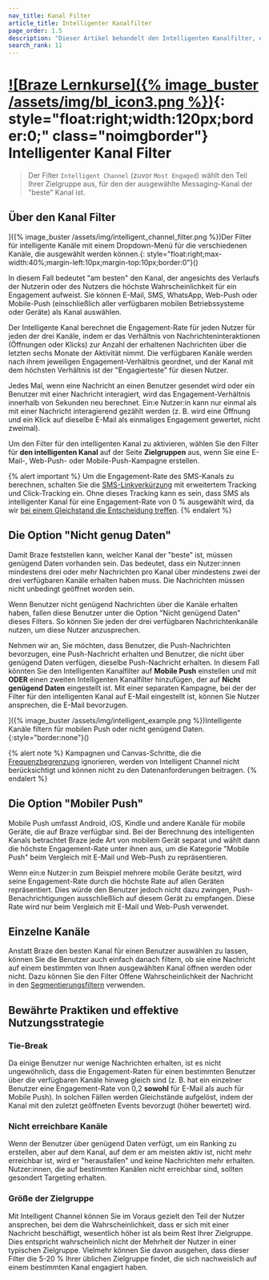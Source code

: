 ```yaml
---
nav_title: Kanal Filter
article_title: Intelligenter Kanalfilter
page_order: 1.5
description: "Dieser Artikel behandelt den Intelligenten Kanalfilter, einen Filter, der den Teil Ihrer Zielgruppe auswählt, für den der ausgewählte Nachrichtenkanal der beste Kanal ist. In diesem Fall ist die Wahrscheinlichkeit eines Engagements angesichts des Verlaufs der Nutzer:innen am höchsten."
search_rank: 11
---
```


# [\![Braze Lernkurse]({% image_buster /assets/img/bl_icon3.png %})](https://learning.braze.com/most-engaged-channel){: style="float:right;width:120px;border:0;" class="noimgborder"} Intelligenter Kanal Filter

> Der Filter `Intelligent Channel` (zuvor `Most Engaged`) wählt den Teil Ihrer Zielgruppe aus, für den der ausgewählte Messaging-Kanal der "beste" Kanal ist. 

## Über den Kanal Filter

]({% image_buster /assets/img/intelligent_channel_filter.png %})Der Filter für intelligente Kanäle mit einem Dropdown-Menü für die verschiedenen Kanäle, die ausgewählt werden können.{: style="float:right;max-width:40%;margin-left:10px;margin-top:10px;border:0"}()

In diesem Fall bedeutet "am besten" den Kanal, der angesichts des Verlaufs der Nutzerin oder des Nutzers die höchste Wahrscheinlichkeit für ein Engagement aufweist. Sie können E-Mail, SMS, WhatsApp, Web-Push oder Mobile-Push (einschließlich aller verfügbaren mobilen Betriebssysteme oder Geräte) als Kanal auswählen.

Der Intelligente Kanal berechnet die Engagement-Rate für jeden Nutzer für jeden der drei Kanäle, indem er das Verhältnis von Nachrichteninteraktionen (Öffnungen oder Klicks) zur Anzahl der erhaltenen Nachrichten über die letzten sechs Monate der Aktivität nimmt. Die verfügbaren Kanäle werden nach ihrem jeweiligen Engagement-Verhältnis geordnet, und der Kanal mit dem höchsten Verhältnis ist der "Engagierteste" für diesen Nutzer. 

Jedes Mal, wenn eine Nachricht an einen Benutzer gesendet wird oder ein Benutzer mit einer Nachricht interagiert, wird das Engagement-Verhältnis innerhalb von Sekunden neu berechnet. Ein:e Nutzer:in kann nur einmal als mit einer Nachricht interagierend gezählt werden (z. B. wird eine Öffnung und ein Klick auf dieselbe E-Mail als einmaliges Engagement gewertet, nicht zweimal). 

Um den Filter für den intelligenten Kanal zu aktivieren, wählen Sie den Filter für **den intelligenten Kanal** auf der Seite **Zielgruppen** aus, wenn Sie eine E-Mail-, Web-Push- oder Mobile-Push-Kampagne erstellen.

{% alert important %}
Um die Engagement-Rate des SMS-Kanals zu berechnen, schalten Sie die [SMS-Linkverkürzung]({{site.baseurl}}/user_guide/message_building_by_channel/sms/campaign/link_shortening/#overview/) mit erweitertem Tracking und Click-Tracking ein. Ohne dieses Tracking kann es sein, dass SMS als intelligenter Kanal für eine Engagement-Rate von 0 % ausgewählt wird, da wir [bei einem Gleichstand die Entscheidung treffen]({{site.baseurl}}/user_guide/brazeai/intelligence/intelligent_channel/#tie-breaking).
{% endalert %}

## Die Option "Nicht genug Daten"

Damit Braze feststellen kann, welcher Kanal der "beste" ist, müssen genügend Daten vorhanden sein. Das bedeutet, dass ein Nutzer:innen mindestens drei oder mehr Nachrichten pro Kanal über mindestens zwei der drei verfügbaren Kanäle erhalten haben muss. Die Nachrichten müssen nicht unbedingt geöffnet worden sein. 

Wenn Benutzer nicht genügend Nachrichten über die Kanäle erhalten haben, fallen diese Benutzer unter die Option "Nicht genügend Daten" dieses Filters. So können Sie jeden der drei verfügbaren Nachrichtenkanäle nutzen, um diese Nutzer anzusprechen.

Nehmen wir an, Sie möchten, dass Benutzer, die Push-Nachrichten bevorzugen, eine Push-Nachricht erhalten und Benutzer, die nicht über genügend Daten verfügen, dieselbe Push-Nachricht erhalten. In diesem Fall könnten Sie den Intelligenten Kanalfilter auf **Mobile Push** einstellen und mit **ODER** einen zweiten Intelligenten Kanalfilter hinzufügen, der auf **Nicht genügend Daten** eingestellt ist. Mit einer separaten Kampagne, bei der der Filter für den intelligenten Kanal auf E-Mail eingestellt ist, können Sie Nutzer ansprechen, die E-Mail bevorzugen.

]({% image_buster /assets/img/intelligent_example.png %})Intelligente Kanäle filtern für mobilen Push oder nicht genügend Daten.{:style="border:none"}()

{% alert note %}
Kampagnen und Canvas-Schritte, die die [Frequenzbegrenzung]({{site.baseurl}}/user_guide/engagement_tools/campaigns/testing_and_more/rate-limiting/#delivery-rules) ignorieren, werden von Intelligent Channel nicht berücksichtigt und können nicht zu den Datenanforderungen beitragen.
{% endalert %}

## Die Option "Mobiler Push"

Mobile Push umfasst Android, iOS, Kindle und andere Kanäle für mobile Geräte, die auf Braze verfügbar sind. Bei der Berechnung des intelligenten Kanals betrachtet Braze jede Art von mobilem Gerät separat und wählt dann die höchste Engagement-Rate unter ihnen aus, um die Kategorie "Mobile Push" beim Vergleich mit E-Mail und Web-Push zu repräsentieren. 

Wenn ein:e Nutzer:in zum Beispiel mehrere mobile Geräte besitzt, wird seine Engagement-Rate durch die höchste Rate auf allen Geräten repräsentiert. Dies würde den Benutzer jedoch nicht dazu zwingen, Push-Benachrichtigungen ausschließlich auf diesem Gerät zu empfangen. Diese Rate wird nur beim Vergleich mit E-Mail und Web-Push verwendet.

## Einzelne Kanäle

Anstatt Braze den besten Kanal für einen Benutzer auswählen zu lassen, können Sie die Benutzer auch einfach danach filtern, ob sie eine Nachricht auf einem bestimmten von Ihnen ausgewählten Kanal öffnen werden oder nicht. Dazu können Sie den Filter Offene Wahrscheinlichkeit der Nachricht in den [Segmentierungsfiltern]({{site.baseurl}}/user_guide/engagement_tools/segments/segmentation_filters#message-open-likelihood) verwenden.

## Bewährte Praktiken und effektive Nutzungsstrategie

### Tie-Break

Da einige Benutzer nur wenige Nachrichten erhalten, ist es nicht ungewöhnlich, dass die Engagement-Raten für einen bestimmten Benutzer über die verfügbaren Kanäle hinweg gleich sind (z. B. hat ein einzelner Benutzer eine Engagement-Rate von 0,2 **sowohl** für E-Mail als auch für Mobile Push). In solchen Fällen werden Gleichstände aufgelöst, indem der Kanal mit den zuletzt geöffneten Events bevorzugt (höher bewertet) wird.

### Nicht erreichbare Kanäle

Wenn der Benutzer über genügend Daten verfügt, um ein Ranking zu erstellen, aber auf dem Kanal, auf dem er am meisten aktiv ist, nicht mehr erreichbar ist, wird er "herausfallen" und keine Nachrichten mehr erhalten. Nutzer:innen, die auf bestimmten Kanälen nicht erreichbar sind, sollten gesondert Targeting erhalten.

### Größe der Zielgruppe

Mit Intelligent Channel können Sie im Voraus gezielt den Teil der Nutzer ansprechen, bei dem die Wahrscheinlichkeit, dass er sich mit einer Nachricht beschäftigt, wesentlich höher ist als beim Rest Ihrer Zielgruppe. Dies entspricht wahrscheinlich nicht der Mehrheit der Nutzer in einer typischen Zielgruppe. Vielmehr können Sie davon ausgehen, dass dieser Filter die 5-20 % Ihrer üblichen Zielgruppe findet, die sich nachweislich auf einem bestimmten Kanal engagiert haben.


